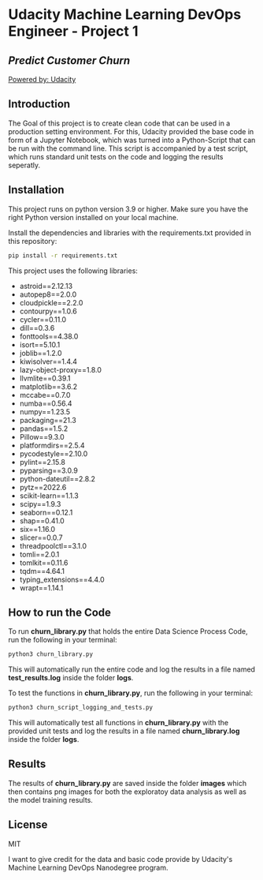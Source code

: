 # Udacity Machine Learning DevOps Engineer - Project 1
## _Predict Customer Churn_

[Powered by: Udacity](https://www.udacity.com/course/machine-learning-dev-ops-engineer-nanodegree--nd0821)

## Introduction
The Goal of this project is to create clean code that can be used in a production setting environment.
For this, Udacity provided the base code in form of a Jupyter Notebook, which was turned into a Python-Script that can be run with the command line.
This script is accompanied by a test script, which runs standard unit tests on the code and logging the results seperatly. 

## Installation

This project runs on python version 3.9 or higher. Make sure you have the right Python version installed on your local machine.

Install the dependencies and libraries with the requirements.txt provided in this repository:

```sh
pip install -r requirements.txt
```

This project uses the following libraries:
- astroid==2.12.13
- autopep8==2.0.0
- cloudpickle==2.2.0
- contourpy==1.0.6
- cycler==0.11.0
- dill==0.3.6
- fonttools==4.38.0
- isort==5.10.1
- joblib==1.2.0
- kiwisolver==1.4.4
- lazy-object-proxy==1.8.0
- llvmlite==0.39.1
- matplotlib==3.6.2
- mccabe==0.7.0
- numba==0.56.4
- numpy==1.23.5
- packaging==21.3
- pandas==1.5.2
- Pillow==9.3.0
- platformdirs==2.5.4
- pycodestyle==2.10.0
- pylint==2.15.8
- pyparsing==3.0.9
- python-dateutil==2.8.2
- pytz==2022.6
- scikit-learn==1.1.3
- scipy==1.9.3
- seaborn==0.12.1
- shap==0.41.0
- six==1.16.0
- slicer==0.0.7
- threadpoolctl==3.1.0
- tomli==2.0.1
- tomlkit==0.11.6
- tqdm==4.64.1
- typing_extensions==4.4.0
- wrapt==1.14.1

## How to run the Code
To run __churn_library.py__ that holds the entire Data Science Process Code, run the following in your terminal:
```sh
python3 churn_library.py
```
This will automatically run the entire code and log the results in a file named __test_results.log__ inside the folder __logs__.

To test the functions in __churn_library.py__, run the following in your terminal:
```sh
python3 churn_script_logging_and_tests.py
```
This will automatically test all functions in __churn_library.py__ with the provided unit tests and log the results in a file named __churn_library.log__ inside the folder __logs__.

## Results
The results of __churn_library.py__ are saved inside the folder __images__ which then contains png images for both the exploratoy data analysis as well as the model training results.

## License

MIT

I want to give credit for the data and basic code provide by Udacity's Machine Learning DevOps Nanodegree program.